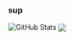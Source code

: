 ### sup


![GitHub Stats](https://github-readme-stats.vercel.app/api?username=cumicy&theme=dark)
  <img align="center" src="https://github-readme-stats.vercel.app/api/pin/?username=anuraghazra&repo=github-readme-stats" />
